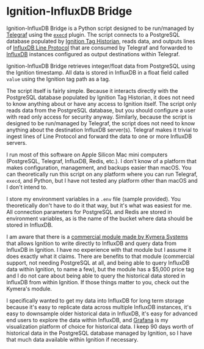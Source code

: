 # Ignition-InfluxDB Bridge

Ignition-InfluxDB Bridge is a Python script designed to be run/managed by [Telegraf](https://www.influxdata.com/time-series-platform/telegraf/) using the [`execd`](https://github.com/influxdata/telegraf/blob/master/plugins/inputs/execd/README.md) plugin. The script connects to a PostgreSQL database populated by [Ignition Tag Historian](https://inductiveautomation.com/ignition/modules/tag-historian), reads data, and outputs lines of [InfluxDB Line Protocol](https://docs.influxdata.com/influxdb/v2/reference/syntax/line-protocol/) that are consumed by Telegraf and forwarded to [InfluxDB](https://www.influxdata.com/products/influxdb/) instances configured as output destinations within Telegraf.

Ignition-InfluxDB Bridge retrieves integer/float data from PostgreSQL using the Ignition timestamp. All data is stored in InfluxDB in a float field called `value` using the Ignition tag path as a tag.

The script itself is fairly simple. Because it interacts directly with the PostgreSQL database populated by Ignition Tag Historian, it does not need to know anything about or have any access to Ignition itself. The script only reads data from the PostgreSQL database, but you should configure a user with read only access for security anyway. Similarly, because the script is designed to be run/managed by Telegraf, the script does not need to know anything about the destination InfluxDB server(s). Telegraf makes it trivial to ingest lines of Line Protocol and forward the data to one or more InfluxDB servers.

I run most of this software on Apple Silicon Mac mini computers (PostgreSQL, Telegraf, InfluxDB, Redis, etc.). I don't know of a platform that makes configuration, management, and backups easier than macOS. You can theoretically run this script on any platform where you can run Telegraf, `execd`, and Python, but I have not tested any platform other than macOS and I don't intend to.

I store my environment variables in a `.env` file (sample provided). You theoretically don't have to do it that way, but it's what was easiest for me. All connection parameters for PostgreSQL and Redis are stored in environment variables, as is the name of the bucket where data should be stored in InfluxDB.

I am aware that there is a [commercial module made by Kymera Systems](https://www.kymerasystems.com/kymera-influxdb-module) that allows Ignition to write directly to InfluxDB and query data from InfluxDB in Ignition. I have no experience with that module but I assume it does exactly what it claims. There are benefits to that module (commercial support, not needing PostgreSQL at all, and being able to query InfluxDB data within Ignition, to name a few), but the module has a $5,000 price tag and I do not care about being able to query the historical data stored in InfluxDB from within Ignition. If those things matter to you, check out the Kymera's module.

I specifically wanted to get my data into InfluxDB for long term storage because it's easy to replicate data across multiple InfluxDB instances, it's easy to downsample older historical data in InfluxDB, it's easy for advanced end users to explore the data within InfluxDB, and [Grafana](https://grafana.com/) is my visualization platform of choice for historical data. I keep 90 days worth of historical data in the PostgreSQL database managed by Ignition, so I have that much data available within Ignition if necessary.